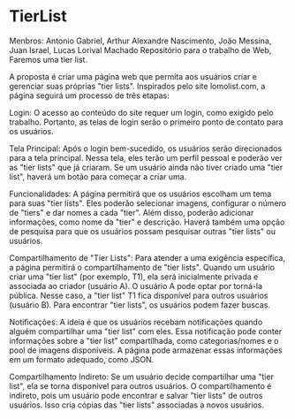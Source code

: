 # TierList
Menbros: Antonio Gabriel, Arthur Alexandre Nascimento, João Messina, Juan Israel, Lucas Lorival Machado
Repositório para o trabalho de Web, Faremos uma tier list.

A proposta é criar uma página web que permita aos usuários criar e gerenciar suas próprias "tier lists". Inspirados pelo site lomolist.com, a página seguirá um processo de três etapas:

Login: O acesso ao conteúdo do site requer um login, como exigido pelo trabalho. Portanto, as telas de login serão o primeiro ponto de contato para os usuários.

Tela Principal: Após o login bem-sucedido, os usuários serão direcionados para a tela principal. Nessa tela, eles terão um perfil pessoal e poderão ver as "tier lists" que já criaram. Se um usuário ainda não tiver criado uma "tier list", haverá um botão para começar a criar uma.

Funcionalidades: A página permitirá que os usuários escolham um tema para suas "tier lists". Eles poderão selecionar imagens, configurar o número de "tiers" e dar nomes a cada "tier". Além disso, poderão adicionar informações, como nome da "tier" e descrição. Haverá também uma opção de pesquisa para que os usuários possam pesquisar outras "tier lists" ou usuários.

Compartilhamento de "Tier Lists": Para atender a uma exigência específica, a página permitirá o compartilhamento de "tier lists". Quando um usuário criar uma "tier list" (por exemplo, T1), ela será inicialmente privada e associada ao criador (usuário A). O usuário A pode optar por torná-la pública. Nesse caso, a "tier list" T1 fica disponível para outros usuários (usuário B). Para encontrar "tier lists", os usuários podem fazer buscas.

Notificações: A ideia é que os usuários recebam notificações quando alguém compartilhar uma "tier list" com eles. Essa notificação pode conter informações sobre a "tier list" compartilhada, como categorias/nomes e o pool de imagens disponíveis. A página pode armazenar essas informações em um formato adequado, como JSON.

Compartilhamento Indireto: Se um usuário decide compartilhar uma "tier list", ela se torna disponível para outros usuários. O compartilhamento é indireto, pois um usuário pode encontrar e salvar "tier lists" de outros usuários. Isso cria cópias das "tier lists" associadas a novos usuários.
